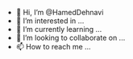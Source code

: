- 👋 Hi, I’m @HamedDehnavi
- 👀 I’m interested in ...
- 🌱 I’m currently learning ...
- 💞️ I’m looking to collaborate on ...
- 📫 How to reach me ...

<!---
HamedDehnavi/HamedDehnavi is a ✨ special ✨ repository because its `README.md` (this file) appears on your GitHub profile.
You can click the Preview link to take a look at your changes.
--->
